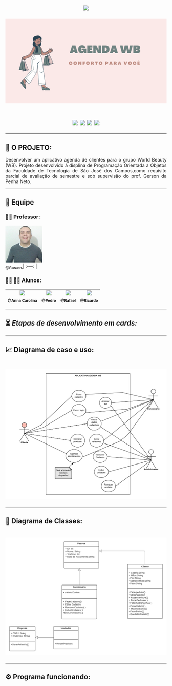 <h1 align="center"><img src="https://img.shields.io/badge/STATUS:%20Em%20Construção-blue?style=for-the-badge&logo=appveyor"></h1> 

![Alt Text](https://github.com/developersapi/WB_POO/blob/sprint1/agendawp.png)

<h1 align="center">
<img src="https://img.shields.io/badge/Tecnologia-Java-9cf">
<img src="https://img.shields.io/badge/Tecnologia-Eclipse-9cf">
<img src="https://img.shields.io/badge/Tecnologias-Mysql-9cf">
<img src="https://img.shields.io/badge/Tecnologia-Materialize-9cf">
</h1> 

--------------------------------------------------------------------------------------------------------------------
## :microscope: O PROJETO: 

<p align="justify"> Desenvolver um aplicativo agenda de clientes para o grupo World Beauty (WB). Projeto desenvolvido à displina de Programação Orientada a Objetos da Faculdade de Tecnologia de São José dos Campos,como requisito parcial  de avaliação de semestre e sob supervisão do prof. Gerson da Penha Neto.</p>


--------------------------------------------------------------------------------------------------------------------
## 	:handshake: Equipe

### :mage_man: Professor:

[<img src="https://github.com/developersapi/WB_POO/blob/main/gerson.jpeg" width=115 > <br> <sub> @Gerson  </sub>](https://github.com/gerson-pn)
| :---: |

### :technologist: :man_technologist: Alunos:

[<img src="https://github.com/developersapi/LMSApp/blob/main/anna.jpeg" width=115 > <br> <sub> @Anna Carolina  </sub>](https://github.com/AnnaCMendes)| [<img src="https://github.com/developersapi/LMSApp/blob/main/pedrofs.jpg" width=115 > <br> <sub> @Pedro </sub>](https://github.com/PedroSilva201) | [<img src="https://github.com/developersapi/LMSApp/blob/main/rafael.jpg" width=115 > <br> <sub> @Rafael </sub>](https://github.com/rafaeldossper)| [<img src="https://github.com/developersapi/LMSApp/blob/main/ricardofoto.jpg" width=115 > <br> <sub> @Ricardo </sub>](https://github.com/RicardoSousaPaiva) 
 | :---: |:---:|:---:|:---:|


--------------------------------------------------------------------------------------------------------------------

## :hourglass_flowing_sand: **_Etapas de desenvolvimento em cards:_**

--------------------------------------------------------------------------------------------------------------------

## :chart_with_upwards_trend: Diagrama de caso e uso:

## <h1 align="center"> ![](https://github.com/developersapi/WB_POO/blob/main/Caso%20de%20Uso%20UML.png) </h1> 

--------------------------------------------------------------------------------------------------------------------

## :tea: Diagrama de Classes:

## <h1 align="center"> ![](https://github.com/developersapi/WB_POO/blob/sprint1/Diagrama%20de%20classes.png) </h1> 

--------------------------------------------------------------------------------------------------------------------

## :gear: Programa funcionando:
